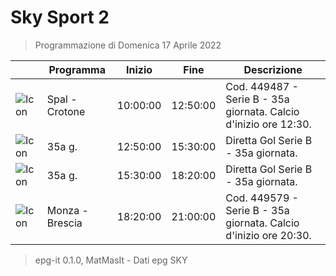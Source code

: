# Sky Sport 2
> Programmazione di Domenica 17 Aprile 2022

||Programma|Inizio|Fine|Descrizione|
|---|---|---|---|---|
|![Icon](https://guidatv.sky.it/uuid/cfeea88a-0664-40b6-b1b3-39329963505c/cover?md5ChecksumParam=0637f19599da5e3427af714231a6f7bb)|Spal - Crotone|10:00:00|12:50:00|Cod. 449487 - Serie B - 35a giornata. Calcio d&#039;inizio ore 12:30.
|![Icon](https://guidatv.sky.it/uuid/2d25dd7f-df9d-49a3-a688-594ff666d98a/cover?md5ChecksumParam=a6a49fb965585b53df223015c2dd90e3)|35a g.|12:50:00|15:30:00|Diretta Gol Serie B - 35a giornata.
|![Icon](https://guidatv.sky.it/uuid/2d25dd7f-df9d-49a3-a688-594ff666d98a/cover?md5ChecksumParam=a6a49fb965585b53df223015c2dd90e3)|35a g.|15:30:00|18:20:00|Diretta Gol Serie B - 35a giornata.
|![Icon](https://guidatv.sky.it/uuid/628a2222-684b-4559-92c5-60a9fe314df1/cover?md5ChecksumParam=08119a5693bd1508a220a8531660d133)|Monza - Brescia|18:20:00|21:00:00|Cod. 449579 - Serie B - 35a giornata. Calcio d&#039;inizio ore 20:30.



 > epg-it 0.1.0, MatMasIt - Dati epg SKY